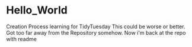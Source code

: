# Hello_World
Creation Process learning for TidyTuesday
This could be worse or better.  Got too far away from the Repository somehow.
Now i'm back at the repo with readme
